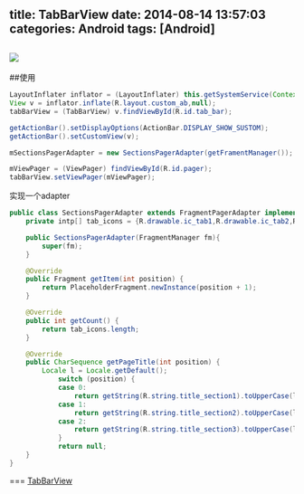 title: TabBarView
date: 2014-08-14 13:57:03
categories: Android
tags: [Android]
---
![](https://github.com/zt1991616/blog/raw/master/Image/14081401.gif)
---

##使用
```java
LayoutInflater inflator = (LayoutInflater) this.getSystemService(Context.LAYOUT_INFLATER_SERVICE);
View v = inflator.inflate(R.layout.custom_ab,null);
tabBarView = (TabBarView) v.findViewById(R.id.tab_bar);

getActionBar().setDisplayOptions(ActionBar.DISPLAY_SHOW_SUSTOM);
getActionBar().setCustomView(v);

mSectionsPagerAdapter = new SectionsPagerAdapter(getFramentManager());

mViewPager = (ViewPager) findViewById(R.id.pager);
tabBarView.setViewPager(mViewPager);
```
实现一个adapter
```java
public class SectionsPagerAdapter extends FragmentPagerAdapter implements IconTabProvider {
	private intp[] tab_icons = {R.drawable.ic_tab1,R.drawable.ic_tab2,R.drawable.ic_tab3};

	public SectionsPagerAdapter(FragmentManager fm){
		super(fm);
	}

	@Override
	public Fragment getItem(int position) {
		return PlaceholderFragment.newInstance(position + 1);
	}

	@Override
	public int getCount() {
		return tab_icons.length;
	}

	@Override
	public CharSequence getPageTitle(int position) {
		Locale l = Locale.getDefault();
           	switch (position) {
           	case 0:
                return getString(R.string.title_section1).toUpperCase(l);
            case 1:
                return getString(R.string.title_section2).toUpperCase(l);
            case 2:
                return getString(R.string.title_section3).toUpperCase(l);
            }
            return null;
	}
}
```
===
[TabBarView](https://github.com/zt1991616/TabBarView/tree/master)
